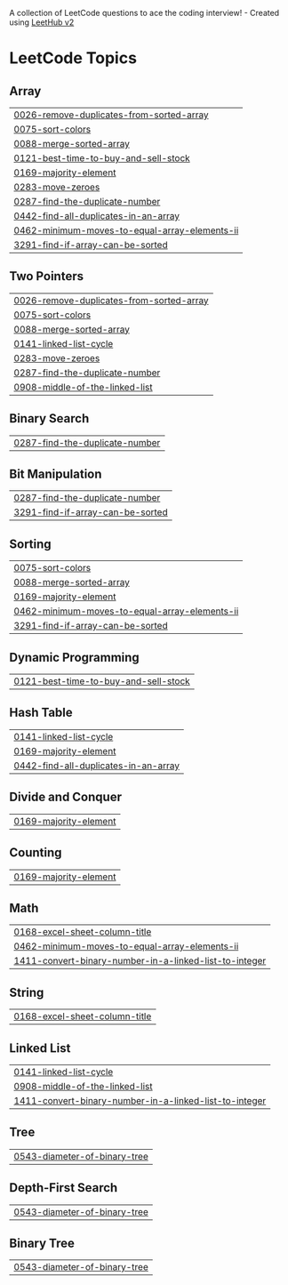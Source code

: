A collection of LeetCode questions to ace the coding interview! - Created using [LeetHub v2](https://github.com/arunbhardwaj/LeetHub-2.0)
<!---LeetCode Topics Start-->
# LeetCode Topics
## Array
|  |
| ------- |
| [0026-remove-duplicates-from-sorted-array](https://github.com/Subby575/-CrackYourInternship/tree/master/0026-remove-duplicates-from-sorted-array) |
| [0075-sort-colors](https://github.com/Subby575/-CrackYourInternship/tree/master/0075-sort-colors) |
| [0088-merge-sorted-array](https://github.com/Subby575/-CrackYourInternship/tree/master/0088-merge-sorted-array) |
| [0121-best-time-to-buy-and-sell-stock](https://github.com/Subby575/-CrackYourInternship/tree/master/0121-best-time-to-buy-and-sell-stock) |
| [0169-majority-element](https://github.com/Subby575/-CrackYourInternship/tree/master/0169-majority-element) |
| [0283-move-zeroes](https://github.com/Subby575/-CrackYourInternship/tree/master/0283-move-zeroes) |
| [0287-find-the-duplicate-number](https://github.com/Subby575/-CrackYourInternship/tree/master/0287-find-the-duplicate-number) |
| [0442-find-all-duplicates-in-an-array](https://github.com/Subby575/-CrackYourInternship/tree/master/0442-find-all-duplicates-in-an-array) |
| [0462-minimum-moves-to-equal-array-elements-ii](https://github.com/Subby575/-CrackYourInternship/tree/master/0462-minimum-moves-to-equal-array-elements-ii) |
| [3291-find-if-array-can-be-sorted](https://github.com/Subby575/-CrackYourInternship/tree/master/3291-find-if-array-can-be-sorted) |
## Two Pointers
|  |
| ------- |
| [0026-remove-duplicates-from-sorted-array](https://github.com/Subby575/-CrackYourInternship/tree/master/0026-remove-duplicates-from-sorted-array) |
| [0075-sort-colors](https://github.com/Subby575/-CrackYourInternship/tree/master/0075-sort-colors) |
| [0088-merge-sorted-array](https://github.com/Subby575/-CrackYourInternship/tree/master/0088-merge-sorted-array) |
| [0141-linked-list-cycle](https://github.com/Subby575/-CrackYourInternship/tree/master/0141-linked-list-cycle) |
| [0283-move-zeroes](https://github.com/Subby575/-CrackYourInternship/tree/master/0283-move-zeroes) |
| [0287-find-the-duplicate-number](https://github.com/Subby575/-CrackYourInternship/tree/master/0287-find-the-duplicate-number) |
| [0908-middle-of-the-linked-list](https://github.com/Subby575/-CrackYourInternship/tree/master/0908-middle-of-the-linked-list) |
## Binary Search
|  |
| ------- |
| [0287-find-the-duplicate-number](https://github.com/Subby575/-CrackYourInternship/tree/master/0287-find-the-duplicate-number) |
## Bit Manipulation
|  |
| ------- |
| [0287-find-the-duplicate-number](https://github.com/Subby575/-CrackYourInternship/tree/master/0287-find-the-duplicate-number) |
| [3291-find-if-array-can-be-sorted](https://github.com/Subby575/-CrackYourInternship/tree/master/3291-find-if-array-can-be-sorted) |
## Sorting
|  |
| ------- |
| [0075-sort-colors](https://github.com/Subby575/-CrackYourInternship/tree/master/0075-sort-colors) |
| [0088-merge-sorted-array](https://github.com/Subby575/-CrackYourInternship/tree/master/0088-merge-sorted-array) |
| [0169-majority-element](https://github.com/Subby575/-CrackYourInternship/tree/master/0169-majority-element) |
| [0462-minimum-moves-to-equal-array-elements-ii](https://github.com/Subby575/-CrackYourInternship/tree/master/0462-minimum-moves-to-equal-array-elements-ii) |
| [3291-find-if-array-can-be-sorted](https://github.com/Subby575/-CrackYourInternship/tree/master/3291-find-if-array-can-be-sorted) |
## Dynamic Programming
|  |
| ------- |
| [0121-best-time-to-buy-and-sell-stock](https://github.com/Subby575/-CrackYourInternship/tree/master/0121-best-time-to-buy-and-sell-stock) |
## Hash Table
|  |
| ------- |
| [0141-linked-list-cycle](https://github.com/Subby575/-CrackYourInternship/tree/master/0141-linked-list-cycle) |
| [0169-majority-element](https://github.com/Subby575/-CrackYourInternship/tree/master/0169-majority-element) |
| [0442-find-all-duplicates-in-an-array](https://github.com/Subby575/-CrackYourInternship/tree/master/0442-find-all-duplicates-in-an-array) |
## Divide and Conquer
|  |
| ------- |
| [0169-majority-element](https://github.com/Subby575/-CrackYourInternship/tree/master/0169-majority-element) |
## Counting
|  |
| ------- |
| [0169-majority-element](https://github.com/Subby575/-CrackYourInternship/tree/master/0169-majority-element) |
## Math
|  |
| ------- |
| [0168-excel-sheet-column-title](https://github.com/Subby575/-CrackYourInternship/tree/master/0168-excel-sheet-column-title) |
| [0462-minimum-moves-to-equal-array-elements-ii](https://github.com/Subby575/-CrackYourInternship/tree/master/0462-minimum-moves-to-equal-array-elements-ii) |
| [1411-convert-binary-number-in-a-linked-list-to-integer](https://github.com/Subby575/-CrackYourInternship/tree/master/1411-convert-binary-number-in-a-linked-list-to-integer) |
## String
|  |
| ------- |
| [0168-excel-sheet-column-title](https://github.com/Subby575/-CrackYourInternship/tree/master/0168-excel-sheet-column-title) |
## Linked List
|  |
| ------- |
| [0141-linked-list-cycle](https://github.com/Subby575/-CrackYourInternship/tree/master/0141-linked-list-cycle) |
| [0908-middle-of-the-linked-list](https://github.com/Subby575/-CrackYourInternship/tree/master/0908-middle-of-the-linked-list) |
| [1411-convert-binary-number-in-a-linked-list-to-integer](https://github.com/Subby575/-CrackYourInternship/tree/master/1411-convert-binary-number-in-a-linked-list-to-integer) |
## Tree
|  |
| ------- |
| [0543-diameter-of-binary-tree](https://github.com/Subby575/-CrackYourInternship/tree/master/0543-diameter-of-binary-tree) |
## Depth-First Search
|  |
| ------- |
| [0543-diameter-of-binary-tree](https://github.com/Subby575/-CrackYourInternship/tree/master/0543-diameter-of-binary-tree) |
## Binary Tree
|  |
| ------- |
| [0543-diameter-of-binary-tree](https://github.com/Subby575/-CrackYourInternship/tree/master/0543-diameter-of-binary-tree) |
<!---LeetCode Topics End-->